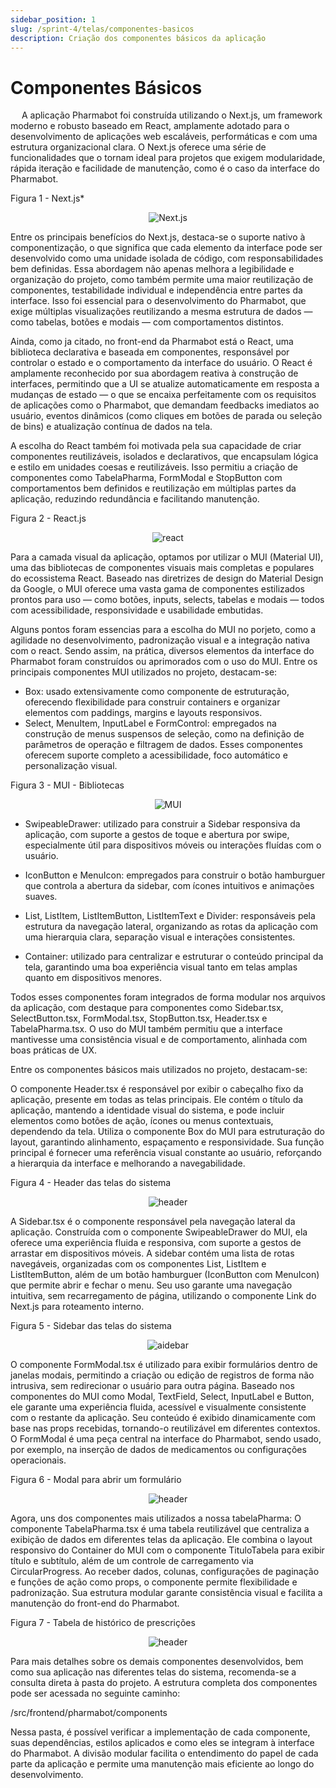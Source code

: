 ```yaml
---
sidebar_position: 1
slug: /sprint-4/telas/componentes-basicos
description: Criação dos componentes básicos da aplicação
---
```


# Componentes Básicos

&emsp; A aplicação Pharmabot foi construída utilizando o Next.js, um framework moderno e robusto baseado em React, amplamente adotado para o desenvolvimento de aplicações web escaláveis, performáticas e com uma estrutura organizacional clara. O Next.js oferece uma série de funcionalidades que o tornam ideal para projetos que exigem modularidade, rápida iteração e facilidade de manutenção, como é o caso da interface do Pharmabot.

<p style={{textAlign: 'center'}}>Figura 1 - Next.js*</p>

<div align="center">

![Next.js](/docs/static/img/components-front/next.png)

</div>

Entre os principais benefícios do Next.js, destaca-se o suporte nativo à componentização, o que significa que cada elemento da interface pode ser desenvolvido como uma unidade isolada de código, com responsabilidades bem definidas. Essa abordagem não apenas melhora a legibilidade e organização do projeto, como também permite uma maior reutilização de componentes, testabilidade individual e independência entre partes da interface. Isso foi essencial para o desenvolvimento do Pharmabot, que exige múltiplas visualizações reutilizando a mesma estrutura de dados — como tabelas, botões e modais — com comportamentos distintos.

Ainda, como ja citado, no front-end da Pharmabot está o React, uma biblioteca declarativa e baseada em componentes, responsável por controlar o estado e o comportamento da interface do usuário. O React é amplamente reconhecido por sua abordagem reativa à construção de interfaces, permitindo que a UI se atualize automaticamente em resposta a mudanças de estado — o que se encaixa perfeitamente com os requisitos de aplicações como o Pharmabot, que demandam feedbacks imediatos ao usuário, eventos dinâmicos (como cliques em botões de parada ou seleção de bins) e atualização contínua de dados na tela.

A escolha do React também foi motivada pela sua capacidade de criar componentes reutilizáveis, isolados e declarativos, que encapsulam lógica e estilo em unidades coesas e reutilizáveis. Isso permitiu a criação de componentes como TabelaPharma, FormModal e StopButton com comportamentos bem definidos e reutilização em múltiplas partes da aplicação, reduzindo redundância e facilitando manutenção.

<p style={{textAlign: 'center'}}>Figura 2 - React.js</p><div align="center">

![react](/docs/static/img/components-front/react.png)

</div>

Para a camada visual da aplicação, optamos por utilizar o MUI (Material UI), uma das bibliotecas de componentes visuais mais completas e populares do ecossistema React. Baseado nas diretrizes de design do Material Design da Google, o MUI oferece uma vasta gama de componentes estilizados prontos para uso — como botões, inputs, selects, tabelas e modais — todos com acessibilidade, responsividade e usabilidade embutidas.

Alguns pontos foram essencias para a escolha do MUI no porjeto, como a agilidade no desenvolvimento, padronização visual e a integração nativa com o react. Sendo assim, na prática, diversos elementos da interface do Pharmabot foram construídos ou aprimorados com o uso do MUI. Entre os principais componentes MUI utilizados no projeto, destacam-se:
* Box: usado extensivamente como componente de estruturação, oferecendo flexibilidade para construir containers e organizar elementos com paddings, margins e layouts responsivos.
* Select, MenuItem, InputLabel e FormControl: empregados na construção de menus suspensos de seleção, como na definição de parâmetros de operação e filtragem de dados. Esses componentes oferecem suporte completo a acessibilidade, foco automático e personalização visual.

<p style={{textAlign: 'center'}}>Figura 3 - MUI - Bibliotecas</p>

<div align="center">

![MUI](/docs/static/img/components-front/mui.jpg)

</div>

* SwipeableDrawer: utilizado para construir a Sidebar responsiva da aplicação, com suporte a gestos de toque e abertura por swipe, especialmente útil para dispositivos móveis ou interações fluídas com o usuário.

* IconButton e MenuIcon: empregados para construir o botão hamburguer que controla a abertura da sidebar, com ícones intuitivos e animações suaves.

* List, ListItem, ListItemButton, ListItemText e Divider: responsáveis pela estrutura da navegação lateral, organizando as rotas da aplicação com uma hierarquia clara, separação visual e interações consistentes.

* Container: utilizado para centralizar e estruturar o conteúdo principal da tela, garantindo uma boa experiência visual tanto em telas amplas quanto em dispositivos menores.

Todos esses componentes foram integrados de forma modular nos arquivos da aplicação, com destaque para componentes como Sidebar.tsx, SelectButton.tsx, FormModal.tsx, StopButton.tsx, Header.tsx e TabelaPharma.tsx. O uso do MUI também permitiu que a interface mantivesse uma consistência visual e de comportamento, alinhada com boas práticas de UX.

Entre os componentes básicos mais utilizados no projeto, destacam-se:

O componente Header.tsx é responsável por exibir o cabeçalho fixo da aplicação, presente em todas as telas principais. Ele contém o título da aplicação, mantendo a identidade visual do sistema, e pode incluir elementos como botões de ação, ícones ou menus contextuais, dependendo da tela. Utiliza o componente Box do MUI para estruturação do layout, garantindo alinhamento, espaçamento e responsividade. Sua função principal é fornecer uma referência visual constante ao usuário, reforçando a hierarquia da interface e melhorando a navegabilidade.

<p style={{textAlign: 'center'}}>Figura 4 - Header das telas do sistema</p>

<div align="center">

![header](/docs/static/img/components-front/header.png)

</div>

A Sidebar.tsx é o componente responsável pela navegação lateral da aplicação. Construída com o componente SwipeableDrawer do MUI, ela oferece uma experiência fluida e responsiva, com suporte a gestos de arrastar em dispositivos móveis. A sidebar contém uma lista de rotas navegáveis, organizadas com os componentes List, ListItem e ListItemButton, além de um botão hamburguer (IconButton com MenuIcon) que permite abrir e fechar o menu. Seu uso garante uma navegação intuitiva, sem recarregamento de página, utilizando o componente Link do Next.js para roteamento interno.

<p style={{textAlign: 'center'}}>Figura 5 - Sidebar das telas do sistema</p>

<div align="center">

![aidebar](/docs/static/img/components-front/sidebar.png/)

</div>

O componente FormModal.tsx é utilizado para exibir formulários dentro de janelas modais, permitindo a criação ou edição de registros de forma não intrusiva, sem redirecionar o usuário para outra página. Baseado nos componentes do MUI como Modal, TextField, Select, InputLabel e Button, ele garante uma experiência fluida, acessível e visualmente consistente com o restante da aplicação. Seu conteúdo é exibido dinamicamente com base nas props recebidas, tornando-o reutilizável em diferentes contextos. O FormModal é uma peça central na interface do Pharmabot, sendo usado, por exemplo, na inserção de dados de medicamentos ou configurações operacionais.

<p style={{textAlign: 'center'}}>Figura 6 - Modal para abrir um formulário</p>

<div align="center">

![header](/docs/static/img/components-front/formalModal.png/)

</div>

Agora, uns dos componentes mais utilizados a nossa tabelaPharma:
O componente TabelaPharma.tsx é uma tabela reutilizável que centraliza a exibição de dados em diferentes telas da aplicação. Ele combina o layout responsivo do Container do MUI com o componente TituloTabela para exibir título e subtítulo, além de um controle de carregamento via CircularProgress. Ao receber dados, colunas, configurações de paginação e funções de ação como props, o componente permite flexibilidade e padronização. Sua estrutura modular garante consistência visual e facilita a manutenção do front-end do Pharmabot.

<p style={{textAlign: 'center'}}>Figura 7 - Tabela de histórico de prescrições</p>

<div align="center">

![header](/docs/static/img/components-front/tabelapharma.png/)

</div>

Para mais detalhes sobre os demais componentes desenvolvidos, bem como sua aplicação nas diferentes telas do sistema, recomenda-se a consulta direta à pasta do projeto. A estrutura completa dos componentes pode ser acessada no seguinte caminho:

/src/frontend/pharmabot/components

Nessa pasta, é possível verificar a implementação de cada componente, suas dependências, estilos aplicados e como eles se integram à interface do Pharmabot. A divisão modular facilita o entendimento do papel de cada parte da aplicação e permite uma manutenção mais eficiente ao longo do desenvolvimento.